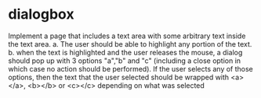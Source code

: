 dialogbox
=========

Implement a page that includes a text area with some arbitrary text inside the text area. a. The user should be able to highlight any portion of the text. b. when the text is highlighted and the user releases the mouse, a dialog should pop up with 3 options "a","b" and "c" (including a close option in which case no action should be performed). If the user selects any of those options, then the text that the user selected should be wrapped with &lt;a>&lt;/a>, &lt;b>&lt;/b> or &lt;c>&lt;/c> depending on what was selected

